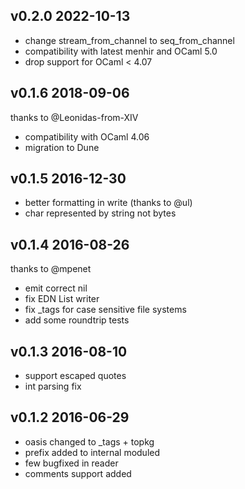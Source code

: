 v0.2.0 2022-10-13
--------------------------

- change stream_from_channel to seq_from_channel
- compatibility with latest menhir and OCaml 5.0
- drop support for OCaml < 4.07

v0.1.6 2018-09-06
--------------------------

thanks to @Leonidas-from-XIV

- compatibility with OCaml 4.06
- migration to Dune

v0.1.5 2016-12-30
--------------------------

- better formatting in write (thanks to @ul)
- char represented by string not bytes

v0.1.4 2016-08-26
--------------------------

thanks to @mpenet

- emit correct nil
- fix EDN List writer
- fix _tags for case sensitive file systems
- add some roundtrip tests

v0.1.3 2016-08-10
--------------------------

- support escaped quotes
- int parsing fix

v0.1.2 2016-06-29
--------------------------

- oasis changed to _tags + topkg
- prefix added to internal moduled
- few bugfixed in reader
- comments support added

